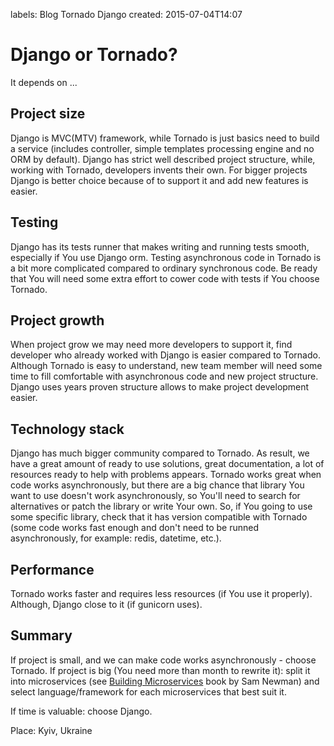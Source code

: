 labels: Blog
        Tornado
        Django
created: 2015-07-04T14:07

# Django or Tornado?

It depends on ...

## Project size

Django is MVC(MTV) framework, while Tornado is just basics need to build a service (includes controller, simple templates processing engine and no ORM by default). Django has strict well described project structure, while, working with Tornado, developers invents their own.
For bigger projects Django is better choice because of to support it and add new features is easier.

## Testing

Django has its tests runner that makes writing and running tests smooth, especially if You use Django orm.
Testing asynchronous code in Tornado is a bit more complicated compared to ordinary synchronous code.
Be ready that You will need some extra effort to cower code with tests if You choose Tornado.

## Project growth

When project grow we may need more developers to support it, find developer who already worked with Django is easier compared to Tornado. Although Tornado is easy to understand, new team member will need some time to fill comfortable with asynchronous code and new project structure.
Django uses years proven structure allows to make project development easier.

## Technology stack

Django has much bigger community compared to Tornado. As result, we have a great amount of ready to use solutions, great documentation, a lot of resources ready to help with problems appears.
Tornado works great when code works asynchronously, but there are a big chance that library You want to use doesn't work asynchronously, so You'll need to search for alternatives or patch the library or write Your own. So, if You going to use some specific library, check that it has version compatible with Tornado (some code works fast enough and don't need to be runned asynchronously, for example: redis, datetime, etc.).

## Performance

Tornado works faster and requires less resources (if You use it properly).
Although, Django close to it (if gunicorn uses).

## Summary

If project is small, and we can make code works asynchronously - choose Tornado.
If project is big (You need more than month to rewrite it): split it into microservices (see [Building Microservices](http://www.amazon.com/Building-Microservices-Sam-Newman-ebook/dp/B00T3N7XB4/) book by Sam Newman) and select language/framework for each microservices that best suit it.

If time is valuable: choose Django.

Place: Kyiv, Ukraine
